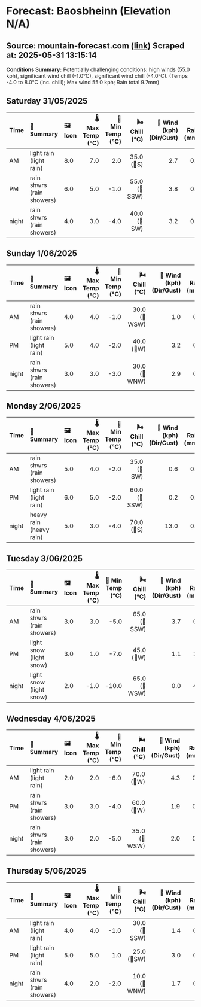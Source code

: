 # Forecast: Baosbheinn (Elevation N/A)
**Source:** mountain-forecast.com ([link](https://www.mountain-forecast.com/peaks/Baosbheinn/forecasts/875))
**Scraped at:** 2025-05-31 13:15:14
---

**Conditions Summary:** Potentially challenging conditions: high winds (55.0 kph), significant wind chill (-1.0°C), significant wind chill (-4.0°C). (Temps -4.0 to 8.0°C (inc. chill); Max wind 55.0 kph; Rain total 9.7mm)

## Saturday 31/05/2025
| **Time** | **📝 Summary** | **🖼️ Icon** | **🌡️ Max Temp (°C)** | **🥶 Min Temp (°C)** | **🌬️ Chill (°C)** | **💨 Wind (kph) (Dir/Gust)** | **💧 Rain (mm)** | **❄️ Snow (cm)** | **☁️ Cloud Base (m)** | **🧊 Freezing Lvl (m)** |
|:------- |:------- |:----- |--------------: |-------------: |-----------: |---------------------: |---------: |----------: |---------------: |----------------: |
| AM      | light rain<br><span class="icon-desc">(light rain)</span> | 8.0 | 7.0 | 2.0 | 35.0<br>(🧭S) | 2.7 | 0.0 | 300 | 2050 |
| PM      | rain shwrs<br><span class="icon-desc">(rain showers)</span> | 6.0 | 5.0 | -1.0 | 55.0<br>(🧭SSW) | 3.8 | 0.0 | 150 | 1850 |
| night   | rain shwrs<br><span class="icon-desc">(rain showers)</span> | 4.0 | 3.0 | -4.0 | 40.0<br>(🧭SW) | 3.2 | 0.0 | 1600 | 1300 |

## Sunday 1/06/2025
| **Time** | **📝 Summary** | **🖼️ Icon** | **🌡️ Max Temp (°C)** | **🥶 Min Temp (°C)** | **🌬️ Chill (°C)** | **💨 Wind (kph) (Dir/Gust)** | **💧 Rain (mm)** | **❄️ Snow (cm)** | **☁️ Cloud Base (m)** | **🧊 Freezing Lvl (m)** |
|:------- |:------- |:----- |--------------: |-------------: |-----------: |---------------------: |---------: |----------: |---------------: |----------------: |
| AM      | rain shwrs<br><span class="icon-desc">(rain showers)</span> | 4.0 | 4.0 | -1.0 | 30.0<br>(🧭WSW) | 1.0 | 0.0 | 600 | 1300 |
| PM      | light rain<br><span class="icon-desc">(light rain)</span> | 5.0 | 4.0 | -2.0 | 40.0<br>(🧭W) | 3.2 | 0.0 | 200 | 1600 |
| night   | rain shwrs<br><span class="icon-desc">(rain showers)</span> | 3.0 | 3.0 | -3.0 | 30.0<br>(🧭WNW) | 2.9 | 0.0 | 350 | 1250 |

## Monday 2/06/2025
| **Time** | **📝 Summary** | **🖼️ Icon** | **🌡️ Max Temp (°C)** | **🥶 Min Temp (°C)** | **🌬️ Chill (°C)** | **💨 Wind (kph) (Dir/Gust)** | **💧 Rain (mm)** | **❄️ Snow (cm)** | **☁️ Cloud Base (m)** | **🧊 Freezing Lvl (m)** |
|:------- |:------- |:----- |--------------: |-------------: |-----------: |---------------------: |---------: |----------: |---------------: |----------------: |
| AM      | rain shwrs<br><span class="icon-desc">(rain showers)</span> | 5.0 | 4.0 | -2.0 | 35.0<br>(🧭SW) | 0.6 | 0.0 | 500 | 1350 |
| PM      | light rain<br><span class="icon-desc">(light rain)</span> | 6.0 | 5.0 | -2.0 | 60.0<br>(🧭SSW) | 0.2 | 0.0 | 800 | 1650 |
| night   | heavy rain<br><span class="icon-desc">(heavy rain)</span> | 5.0 | 3.0 | -4.0 | 70.0<br>(🧭S) | 13.0 | 0.0 | 150 | 1650 |

## Tuesday 3/06/2025
| **Time** | **📝 Summary** | **🖼️ Icon** | **🌡️ Max Temp (°C)** | **🥶 Min Temp (°C)** | **🌬️ Chill (°C)** | **💨 Wind (kph) (Dir/Gust)** | **💧 Rain (mm)** | **❄️ Snow (cm)** | **☁️ Cloud Base (m)** | **🧊 Freezing Lvl (m)** |
|:------- |:------- |:----- |--------------: |-------------: |-----------: |---------------------: |---------: |----------: |---------------: |----------------: |
| AM      | rain shwrs<br><span class="icon-desc">(rain showers)</span> | 3.0 | 3.0 | -5.0 | 65.0<br>(🧭SSW) | 3.7 | 0.0 | 250 | 1250 |
| PM      | light snow<br><span class="icon-desc">(light snow)</span> | 3.0 | 1.0 | -7.0 | 45.0<br>(🧭W) | 1.1 | 1.0 | 400 | 1300 |
| night   | light snow<br><span class="icon-desc">(light snow)</span> | 2.0 | -1.0 | -10.0 | 65.0<br>(🧭WSW) | 0.0 | 4.0 | 350 | 700 |

## Wednesday 4/06/2025
| **Time** | **📝 Summary** | **🖼️ Icon** | **🌡️ Max Temp (°C)** | **🥶 Min Temp (°C)** | **🌬️ Chill (°C)** | **💨 Wind (kph) (Dir/Gust)** | **💧 Rain (mm)** | **❄️ Snow (cm)** | **☁️ Cloud Base (m)** | **🧊 Freezing Lvl (m)** |
|:------- |:------- |:----- |--------------: |-------------: |-----------: |---------------------: |---------: |----------: |---------------: |----------------: |
| AM      | light rain<br><span class="icon-desc">(light rain)</span> | 2.0 | 2.0 | -6.0 | 70.0<br>(🧭W) | 4.3 | 0.0 | 100 | 1200 |
| PM      | rain shwrs<br><span class="icon-desc">(rain showers)</span> | 3.0 | 3.0 | -4.0 | 60.0<br>(🧭W) | 1.9 | 0.0 | 250 | 1200 |
| night   | rain shwrs<br><span class="icon-desc">(rain showers)</span> | 3.0 | 2.0 | -5.0 | 35.0<br>(🧭WSW) | 2.0 | 0.0 | 750 | 1200 |

## Thursday 5/06/2025
| **Time** | **📝 Summary** | **🖼️ Icon** | **🌡️ Max Temp (°C)** | **🥶 Min Temp (°C)** | **🌬️ Chill (°C)** | **💨 Wind (kph) (Dir/Gust)** | **💧 Rain (mm)** | **❄️ Snow (cm)** | **☁️ Cloud Base (m)** | **🧊 Freezing Lvl (m)** |
|:------- |:------- |:----- |--------------: |-------------: |-----------: |---------------------: |---------: |----------: |---------------: |----------------: |
| AM      | light rain<br><span class="icon-desc">(light rain)</span> | 4.0 | 4.0 | -1.0 | 30.0<br>(🧭SSW) | 1.4 | 0.0 | 150 | 1400 |
| PM      | light rain<br><span class="icon-desc">(light rain)</span> | 5.0 | 5.0 | 1.0 | 25.0<br>(🧭SW) | 3.0 | 0.0 | 100 | 1600 |
| night   | rain shwrs<br><span class="icon-desc">(rain showers)</span> | 4.0 | 2.0 | -2.0 | 10.0<br>(🧭WNW) | 1.7 | 0.0 | 100 | 1400 |